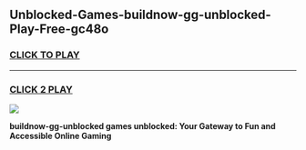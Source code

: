 
## Unblocked-Games-buildnow-gg-unblocked-Play-Free-gc48o
<h3>
<a href="https://premium76.site?title=buildnow-gg-unblocked&ref=18A1">CLICK TO PLAY</a></h3>
<hr>

<h3>
<a href="https://premium76.site?title=buildnow-gg-unblocked&ref=18A1">CLICK 2 PLAY</a>
  
</h3>

<a href="https://premium76.site?title=buildnow-gg-unblocked&ref=18A1"><img src="https://clearcache.store/games.png"></a>


**buildnow-gg-unblocked games unblocked: Your Gateway to Fun and Accessible Online Gaming**
